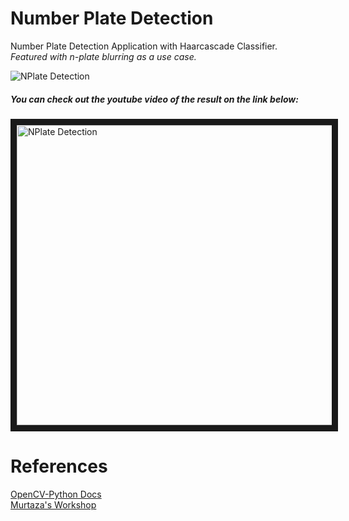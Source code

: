 # Number Plate Detection 

Number Plate Detection Application with Haarcascade Classifier.   
*Featured with n-plate blurring as a use case.*   

![NPlate Detection](Resources/Hnet-image.gif)  

##### You can check out the youtube video of the result on the link below:  
<a href="https://www.youtube.com/watch?v=fKFs1mSH3Xk
" target="_blank"><img src="https://www.youtube.com/watch?v=fKFs1mSH3Xk/0.jpg" 
alt="NPlate Detection" width="640" height="480" border="10" /></a>

# References  
[OpenCV-Python Docs](https://docs.opencv.org/4.5.2/d6/d00/tutorial_py_root.html) <Enter>    
[Murtaza's Workshop](https://www.youtube.com/watch?v=WQeoO7MI0Bs&list=PLMoSUbG1Q_r9p7iYBg6z6tZP002DAJ41H) <Enter>    
